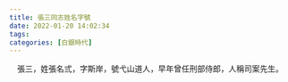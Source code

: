 ```yaml
---
title: 張三同志姓名字號
date: 2022-01-20 14:02:34
tags:
categories: [白銀時代]
---
```


<center>張三，姓張名弎，字斯岸，號弋山道人，早年曾任刑部侍郎，人稱司案先生。</center>
<br>
